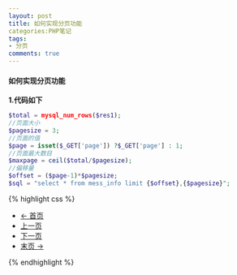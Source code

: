 ```yaml
---
layout: post
title: 如何实现分页功能
categories:PHP笔记
tags: 
- 分页
comments: true
---
```



#### 如何实现分页功能

**1.代码如下**

```php       
$total = mysql_num_rows($res1);             
//页面大小               
$pagesize = 3;           
//页面的值           
$page = isset($_GET['page']) ?$_GET['page'] : 1;                
//页面最大数目                  
$maxpage = ceil($total/$pagesize);             
//偏移量             
$offset = ($page-1)*$pagesize;               
$sql = "select * from mess_info limit {$offset},{$pagesize}";      
```

{% highlight css  %}
<ul class="pager">
<li class="previous"><a href="list.php?page=1">&larr; 首页</a></li>
<li><a href="list.php?page=<?php echo $page<=1 ? $page : $page-1;?>">上一页</a></li>
<li><a href="list.php?page=<?php echo $page>=$maxpage ? $maxpage : $page+1;?>">下一页</a></li>
<li class="next"><a href="list.php?page=<?php echo $maxpage;?>">末页 &rarr;</a></li>
</ul>
{% endhighlight %}